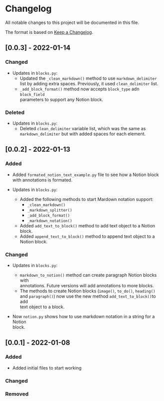 # Changelog
All notable changes to this project will be documented in this file.

The format is based on [Keep a Changelog](https://keepachangelog.com).

## [0.0.3] - 2022-01-14
### Changed
- Updates in `blocks.py`:
    - Updated the `_clean_markdown()` method to use `markdown_delimiter`  
    list by adding extra spaces. Previously, it used `clean_delimiter` list.
    - `_add_block_format()` method now accepts `block_type` adn `block_field`  
    parameters to support any Notion block.

### Deleted
- Updates in `blocks.py`:
    - Deleted `clean_delimiter` variable list, which was the same as  
    `markdown_delimiter` but with added spaces for each element.

## [0.0.2] - 2022-01-13
### Added
- Added `formated_notion_text_example.py` file to see how a Notion block  
with annotations is formated.

- Updates in `blocks.py`:
    - Added the following methods to start Mardown notation support:
        - `_clean_markdown()`
        - `_markdown_splitter()`
        - `_add_block_format()`
        - `_markdown_notation()`
    - Added `add_text_to_block()` method to add text object to a Notion  
    block.
    - Added `append_text_to_block()` method to append text object to a  
    Notion block.

### Changed
- Updates in `blocks.py`:
    - `markdown_to_notion()` method can create paragraph Notion blocks with  
    annotations. Future versions will add annotations to more blocks.
    - The methods to create Notion blocks (`image()`, `to_do()`, `heading()`  
    and `paragraph()`) now use the new method `add_text_to_block()`to add  
    text object to a block.

- Now `notion.py` shows how to use markdown notation in a string for a Notion  
block.

## [0.0.1] - 2022-01-08
### Added
- Added initial files to start working

### Changed

### Removed
